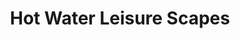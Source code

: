 ---
title: "Hot Water Leisure Scapes"
url: /airdrie/hot-water-leisure-scapes/
shop: swimming pool
---